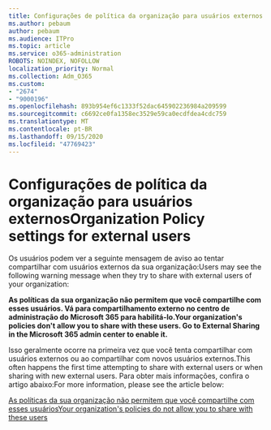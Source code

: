 ```yaml
---
title: Configurações de política da organização para usuários externos
ms.author: pebaum
author: pebaum
ms.audience: ITPro
ms.topic: article
ms.service: o365-administration
ROBOTS: NOINDEX, NOFOLLOW
localization_priority: Normal
ms.collection: Adm_O365
ms.custom:
- "2674"
- "9000196"
ms.openlocfilehash: 893b954ef6c1333f52dac645902236984a209599
ms.sourcegitcommit: c6692ce0fa1358ec3529e59ca0ecdfdea4cdc759
ms.translationtype: MT
ms.contentlocale: pt-BR
ms.lasthandoff: 09/15/2020
ms.locfileid: "47769423"
---
```

# <a name="organization-policy-settings-for-external-users"></a><span data-ttu-id="5a29e-102">Configurações de política da organização para usuários externos</span><span class="sxs-lookup"><span data-stu-id="5a29e-102">Organization Policy settings for external users</span></span>

<span data-ttu-id="5a29e-103">Os usuários podem ver a seguinte mensagem de aviso ao tentar compartilhar com usuários externos da sua organização:</span><span class="sxs-lookup"><span data-stu-id="5a29e-103">Users may see the following warning message when they try to share with external users of your organization:</span></span> 

   <span data-ttu-id="5a29e-104">**As políticas da sua organização não permitem que você compartilhe com esses usuários. Vá para compartilhamento externo no centro de administração do Microsoft 365 para habilitá-lo.**</span><span class="sxs-lookup"><span data-stu-id="5a29e-104">**Your organization's policies don't allow you to share with these users. Go to External Sharing in the Microsoft 365 admin center to enable it.**</span></span> 

<span data-ttu-id="5a29e-105">Isso geralmente ocorre na primeira vez que você tenta compartilhar com usuários externos ou ao compartilhar com novos usuários externos.</span><span class="sxs-lookup"><span data-stu-id="5a29e-105">This often happens the first time attempting to share with external users or when sharing with new external users.</span></span> <span data-ttu-id="5a29e-106">Para obter mais informações, confira o artigo abaixo:</span><span class="sxs-lookup"><span data-stu-id="5a29e-106">For more information, please see the article below:</span></span>

[<span data-ttu-id="5a29e-107">As políticas da sua organização não permitem que você compartilhe com esses usuários</span><span class="sxs-lookup"><span data-stu-id="5a29e-107">Your organization's policies do not allow you to share with these users</span></span>](https://docs.microsoft.com/sharepoint/support/administration/organization-policies-do-not-allow-you-to-share-with-users-error)






